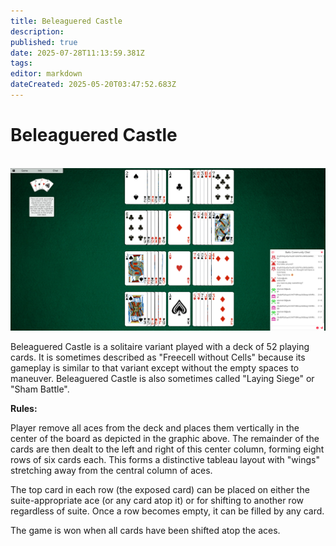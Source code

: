 ```yaml
---
title: Beleaguered Castle
description: 
published: true
date: 2025-07-28T11:13:59.381Z
tags: 
editor: markdown
dateCreated: 2025-05-20T03:47:52.683Z
---
```


# Beleaguered Castle

<br>
<img src="/img/beleaguered.png" />

Beleaguered Castle is a solitaire variant played with a deck of 52 playing cards. It is sometimes described as "Freecell without Cells" because its gameplay is similar to that variant except without the empty spaces to maneuver. Beleaguered Castle is also sometimes called "Laying Siege" or "Sham Battle".

**Rules:**

Player remove all aces from the deck and places them vertically in the center of the board as depicted in the graphic above. The remainder of the cards are then dealt to the left and right of this center column, forming eight rows of six cards each. This forms a distinctive tableau layout with "wings" stretching away from the central column of aces.

The top card in each row (the exposed card) can be placed on either the suite-appropriate ace (or any card atop it) or for shifting to another row regardless of suite. Once a row becomes empty, it can be filled by any card.

The game is won when all cards have been shifted atop the aces.